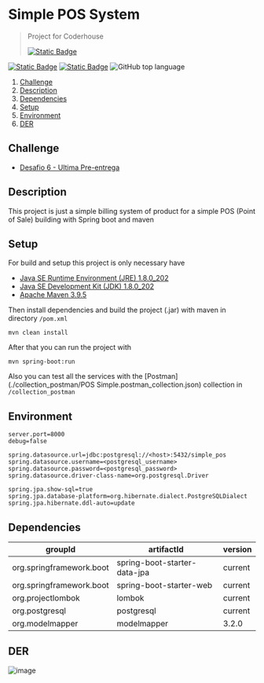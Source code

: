 # Simple POS System
> Project for Coderhouse
>
> <a target="_blank" href="https://www.coderhouse.com">![Static Badge](https://img.shields.io/badge/coderhouse-d1e500)</a>

<a target="_blank" href="https://github.com/happy-valley-rock">![Static Badge](https://img.shields.io/badge/author-181717?logo=github)</a>
<a target="_blank" href="https://www.linkedin.com/in/esequieldelgado-developer">![Static Badge](https://img.shields.io/badge/linkedin-0A66C2?logo=github)</a>
![GitHub top language](https://img.shields.io/github/languages/top/happy-valley-rock/cd_java)

1. [Challenge](#challenge)
2. [Description](#description)
3. [Dependencies](#dependencies)
5. [Setup](#setup)
6. [Environment](#environment)
7. [DER](#der)


## Challenge
- [Desafio 6 - Ultima Pre-entrega](/challenges_descriptions/6_3rd-pre-entrega.md)


## Description
This project is just a simple billing system of product for a simple POS (Point of Sale) building with Spring boot and maven


## Setup
For build and setup this project is only necessary have
- [Java SE Runtime Environment (JRE) 1.8.0_202](https://www.oracle.com/ar/java/technologies/javase/javase8-archive-downloads.html)
- [Java SE Development Kit (JDK) 1.8.0_202](https://www.oracle.com/ar/java/technologies/javase/javase8-archive-downloads.html)
- [Apache Maven 3.9.5](https://maven.apache.org/download.cgi)

Then install dependencies and build the project (.jar) with maven in directory `/pom.xml`
```
mvn clean install
```
After that you can run the project with
```
mvn spring-boot:run
```

Also you can test all the services with the [Postman](./collection_postman/POS Simple.postman_collection.json) collection in `/collection_postman`

## Environment

``` .properties
server.port=8000
debug=false

spring.datasource.url=jdbc:postgresql://<host>:5432/simple_pos
spring.datasource.username=<postgresql_username>
spring.datasource.password=<postgresql_password>
spring.datasource.driver-class-name=org.postgresql.Driver

spring.jpa.show-sql=true
spring.jpa.database-platform=org.hibernate.dialect.PostgreSQLDialect
spring.jpa.hibernate.ddl-auto=update
```

## Dependencies

| groupId                  | artifactId                   | version |
|--------------------------|------------------------------|---------|
| org.springframework.boot | spring-boot-starter-data-jpa | current |
| org.springframework.boot | spring-boot-starter-web      | current |
| org.projectlombok        | lombok                       | current |
| org.postgresql           | postgresql                   | current |
| org.modelmapper          | modelmapper                  | 3.2.0   |

## DER

![image](./assets/der-drawio.png)
